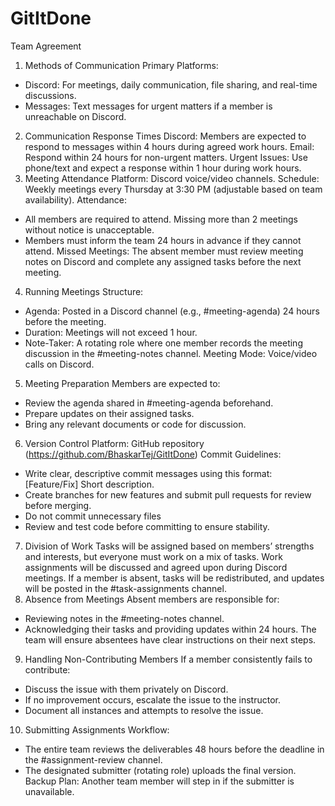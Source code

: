 # GitItDone

Team Agreement
1. Methods of Communication
Primary Platforms:
- Discord: For meetings, daily communication, file sharing, and real-time discussions.
- Messages: Text messages for urgent matters if a member is unreachable on Discord.
2. Communication Response Times
Discord: Members are expected to respond to messages within 4 hours during agreed work hours.
Email: Respond within 24 hours for non-urgent matters.
Urgent Issues: Use phone/text and expect a response within 1 hour during work hours.
3. Meeting Attendance
Platform: Discord voice/video channels.
Schedule: Weekly meetings every Thursday at 3:30 PM (adjustable based on team availability).
Attendance:
- All members are required to attend. Missing more than 2 meetings without notice is unacceptable.
- Members must inform the team 24 hours in advance if they cannot attend.
Missed Meetings: The absent member must review meeting notes on Discord and complete any assigned tasks before the next meeting.
4. Running Meetings
Structure:
- Agenda: Posted in a Discord channel (e.g., #meeting-agenda) 24 hours before the meeting.
- Duration: Meetings will not exceed 1 hour.
- Note-Taker: A rotating role where one member records the meeting discussion in the #meeting-notes channel.
Meeting Mode: Voice/video calls on Discord.
5. Meeting Preparation
Members are expected to:
- Review the agenda shared in #meeting-agenda beforehand.
- Prepare updates on their assigned tasks.
- Bring any relevant documents or code for discussion.
6. Version Control
Platform: GitHub repository (https://github.com/BhaskarTej/GitItDone)
Commit Guidelines:
- Write clear, descriptive commit messages using this format: [Feature/Fix] Short description.
- Create branches for new features and submit pull requests for review before merging.
- Do not commit unnecessary files 
- Review and test code before committing to ensure stability.
7. Division of Work
Tasks will be assigned based on members’ strengths and interests, but everyone must work on a mix of tasks.
Work assignments will be discussed and agreed upon during Discord meetings.
If a member is absent, tasks will be redistributed, and updates will be posted in the #task-assignments channel.
8. Absence from Meetings
Absent members are responsible for:
- Reviewing notes in the #meeting-notes channel.
- Acknowledging their tasks and providing updates within 24 hours.
The team will ensure absentees have clear instructions on their next steps.
9. Handling Non-Contributing Members
If a member consistently fails to contribute:
- Discuss the issue with them privately on Discord.
- If no improvement occurs, escalate the issue to the instructor.
- Document all instances and attempts to resolve the issue.
10. Submitting Assignments
Workflow:
- The entire team reviews the deliverables 48 hours before the deadline in the #assignment-review channel.
- The designated submitter (rotating role) uploads the final version.
Backup Plan: Another team member will step in if the submitter is unavailable.



